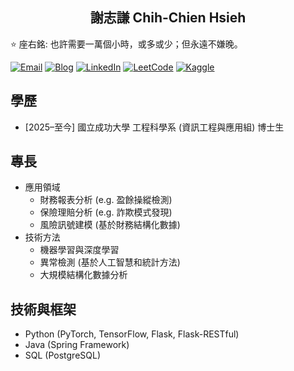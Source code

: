 <h2 align="center">謝志謙 Chih-Chien Hsieh</h2>

⭐ 座右銘: 也許需要一萬個小時，或多或少；但永遠不嫌晚。

[![Email](https://img.shields.io/badge/Email-222?style=flat&logo=Gmail)](mailto:twcch1218@gmail.com)
[![Blog](https://img.shields.io/badge/Blog-222?style=flat&logo=medium)](https://twcch.io/)
[![LinkedIn](https://img.shields.io/badge/LinkedIn-222?style=flat&logo=logmein)](https://www.linkedin.com/in/twcch/)
[![LeetCode](https://img.shields.io/badge/LeetCode-222?style=flat&logo=LeetCode)](https://leetcode.com/u/twcch1218/)
[![Kaggle](https://img.shields.io/badge/Kaggle-222?style=flat&logo=keras)](https://www.kaggle.com/twcch1218/)

## 學歷

-	[2025–至今] 國立成功大學 工程科學系 (資訊工程與應用組) 博士生

## 專長

-	應用領域
	-	財務報表分析 (e.g. 盈餘操縱檢測)
	-	保險理賠分析 (e.g. 詐欺模式發現)
	-	風險訊號建模 (基於財務結構化數據)
-	技術方法
	-	機器學習與深度學習
	-	異常檢測 (基於人工智慧和統計方法)
	-	大規模結構化數據分析

## 技術與框架

-	Python (PyTorch, TensorFlow, Flask, Flask-RESTful)
-	Java (Spring Framework)
-	SQL (PostgreSQL)


